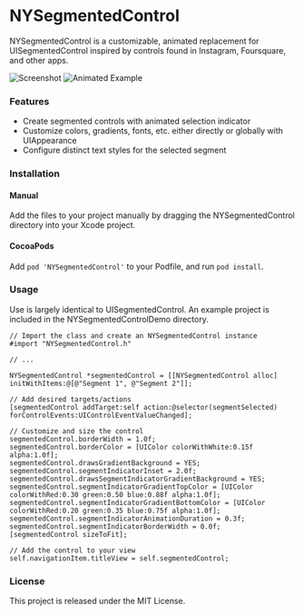 # NYSegmentedControl

NYSegmentedControl is a customizable, animated replacement for UISegmentedControl inspired by controls found in Instagram, Foursquare, and other apps.

![Screenshot](https://github.com/nealyoung/NYSegmentedControl/raw/master/screenshot.png)
![Animated Example](https://github.com/nealyoung/NYSegmentedControl/raw/master/example-animated.gif)

### Features
* Create segmented controls with animated selection indicator
* Customize colors, gradients, fonts, etc. either directly or globally with UIAppearance
* Configure distinct text styles for the selected segment

### Installation
#### Manual
Add the files to your project manually by dragging the NYSegmentedControl directory into your Xcode project.

#### CocoaPods
Add `pod 'NYSegmentedControl'` to your Podfile, and run `pod install`.

### Usage
Use is largely identical to UISegmentedControl. An example project is included in the NYSegmentedControlDemo directory.

```objc
// Import the class and create an NYSegmentedControl instance
#import "NYSegmentedControl.h"

// ...

NYSegmentedControl *segmentedControl = [[NYSegmentedControl alloc] initWithItems:@[@"Segment 1", @"Segment 2"]];

// Add desired targets/actions
[segmentedControl addTarget:self action:@selector(segmentSelected) forControlEvents:UIControlEventValueChanged];

// Customize and size the control
segmentedControl.borderWidth = 1.0f;
segmentedControl.borderColor = [UIColor colorWithWhite:0.15f alpha:1.0f];
segmentedControl.drawsGradientBackground = YES;
segmentedControl.segmentIndicatorInset = 2.0f;
segmentedControl.drawsSegmentIndicatorGradientBackground = YES;
segmentedControl.segmentIndicatorGradientTopColor = [UIColor colorWithRed:0.30 green:0.50 blue:0.88f alpha:1.0f];
segmentedControl.segmentIndicatorGradientBottomColor = [UIColor colorWithRed:0.20 green:0.35 blue:0.75f alpha:1.0f];
segmentedControl.segmentIndicatorAnimationDuration = 0.3f;
segmentedControl.segmentIndicatorBorderWidth = 0.0f;
[segmentedControl sizeToFit];

// Add the control to your view
self.navigationItem.titleView = self.segmentedControl;
```

### License
This project is released under the MIT License.
